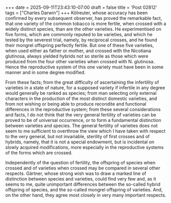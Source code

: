 +++
date = 2025-09-11T23:43:10-07:00
draft = false
title = 'Post 02812'
tags = ["Charles Darwin"]
+++
Kölreuter, whose accuracy has been confirmed by every subsequent observer, has proved the remarkable fact, that one variety of the common tobacco is more fertile, when crossed with a widely distinct species, than are the other varieties. He experimentised on five forms, which are commonly reputed to be varieties, and which he tested by the severest trial, namely, by reciprocal crosses, and he found their mongrel offspring perfectly fertile. But one of these five varieties, when used either as father or mother, and crossed with the Nicotiana glutinosa, always yielded hybrids not so sterile as those which were produced from the four other varieties when crossed with N. glutinosa. Hence the reproductive system of this one variety must have been in some manner and in some degree modified.

From these facts; from the great difficulty of ascertaining the infertility of varieties in a state of nature, for a supposed variety if infertile in any degree would generally be ranked as species; from man selecting only external characters in the production of the most distinct domestic varieties, and from not wishing or being able to produce recondite and functional differences in the reproductive system; from these several considerations and facts, I do not think that the very general fertility of varieties can be proved to be of universal occurrence, or to form a fundamental distinction between varieties and species. The general fertility of varieties does not seem to me sufficient to overthrow the view which I have taken with respect to the very general, but not invariable, sterility of first crosses and of hybrids, namely, that it is not a special endowment, but is incidental on slowly acquired modifications, more especially in the reproductive systems of the forms which are crossed.

Independently of the question of fertility, the offspring of species when crossed and of varieties when crossed may be compared in several other respects. Gärtner, whose strong wish was to draw a marked line of distinction between species and varieties, could find very few and, as it seems to me, quite unimportant differences between the so-called hybrid offspring of species, and the so-called mongrel offspring of varieties. And, on the other hand, they agree most closely in very many important respects.
